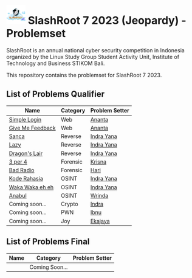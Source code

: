 # <img src="images/logo.png" height="50"> SlashRoot 7 2023 (Jeopardy) - Problemset

SlashRoot is an annual national cyber security competition in Indonesia organized by the Linux Study Group Student Activity Unit, Institute of Technology and Business STIKOM Bali.

This repository contains the problemset for SlashRoot 7 2023.

## List of Problems Qualifier

|Name                   | Category    |Problem Setter     |
|-----------------------|---------------|----------------------------|
| [Simple Login](https://github.com/Kelompok-Studi-Linux-Stikom-Bali/soal-slashroot-7/tree/master/penyisihan/web/simple-login) | Web | [Ananta](https://github.com/AnantaWeda) |
| [Give Me Feedback](https://github.com/Kelompok-Studi-Linux-Stikom-Bali/soal-slashroot-7/tree/master/penyisihan/web/give-me-feedback) | Web | [Ananta](https://github.com/AnantaWeda) |
| [Sanca](https://github.com/Kelompok-Studi-Linux-Stikom-Bali/soal-slashroot-7/tree/master/penyisihan/reverse/sanca) | Reverse | [Indra Yana](https://github.com/indrayyana) |
| [Lazy](https://github.com/Kelompok-Studi-Linux-Stikom-Bali/soal-slashroot-7/tree/master/penyisihan/reverse/lazy) | Reverse | [Indra Yana](https://github.com/indrayyana) |
| [Dragon's Lair](https://github.com/Kelompok-Studi-Linux-Stikom-Bali/soal-slashroot-7/tree/master/penyisihan/reverse/dragons_lair) | Reverse | [Indra Yana](https://github.com/indrayyana) |
| [3 per 4](https://github.com/Kelompok-Studi-Linux-Stikom-Bali/soal-slashroot-7/tree/master/penyisihan/forensics/3%20per%204) | Forensic | [Krisna](https://github.com/wiranatakrisna) |
| [Bad Radio](https://github.com/Kelompok-Studi-Linux-Stikom-Bali/soal-slashroot-7/tree/master/penyisihan/forensics/bad-radio) | Forensic | [Hari](https://github.com/gedehari) |
| [Kode Rahasia](https://github.com/Kelompok-Studi-Linux-Stikom-Bali/soal-slashroot-7/tree/master/penyisihan/OSINT/kode_rahasia) | OSINT | [Indra Yana](https://github.com/indrayyana) |
| [Waka Waka eh eh](https://github.com/Kelompok-Studi-Linux-Stikom-Bali/soal-slashroot-7/tree/master/penyisihan/OSINT/waka_waka_eh_eh) | OSINT | [Indra Yana](https://github.com/indrayyana) |
| [Anabul](https://github.com/Kelompok-Studi-Linux-Stikom-Bali/soal-slashroot-7/tree/master/penyisihan/OSINT/anabul) | OSINT | [Wrinda](https://github.com/WrindaWaneswari) |
| Coming soon... | Crypto | [Indra](https://github.com/MockingjayIndra) |
| Coming soon... | PWN | [Ibnu](https://github.com/ibnudz) |
| Coming soon... | Joy | [Ekajaya](https://github.com/ekajaya740) |

## List of Problems Final

|Name                   | Category    |Problem Setter     |
|-----------------------|---------------|----------------------------|
| |Coming Soon... | |
